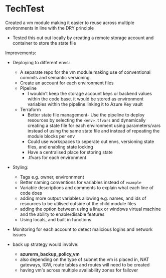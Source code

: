 # TechTest

Created a vm module making it easier to reuse across multiple environments in line with the DRY principle
- Tested this out out locally by creating a remote storage account and container to store the state file

    
Improvements:
- Deploying to different envs:
    - A separate repo for the vm module  making use of conventional commits and semantic versioning
    - Create an account for each environment
    files 
    - Pipeline
        - I wouldn’t keep the storage account keys or backend values within the code base. it would be stored as environment variables within the pipeline linking it to Azure Key vault
    - Terraform
        - Better state file management- Use the pipeline to deploy resources by selecting the `<env>.tfvars` and dynamically creating a state file for each environment using parameters/vars instead of using the same state file and instead of repeating the module blocks per env
        - Could use workspaces to seperate out envs, versioning state files, and enabling state locking
        -  Have a centralised place for storing state 
        - .tfvars for each environment 
        
- Styling:
    -   Tags e.g. owner, environnment
    -   Better naming conventions for variables instead of `example`
    -   Variable descriptions  and comments to explain what each line of code does
    -   adding more output variables allowing e.g. names, and ids  of resources to be utilised outside of the child module files
    -   adding the option between using a linux or windows virtual machine and the ability to enable/disable features 
    -   Using locals, and built in functions
 
- Monitoring for each account to detect malicious logins and network issues
- back up strategy would involve:
    - **azurerm_backup_policy_vm**
    - also depending on the type of subnet the vm is placed in, NAT gateways, IGW, route tables and routes will need to be created
    - having vm's across multiple availability zones for failover
